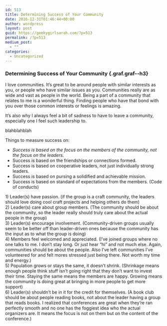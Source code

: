 ```yaml
---
id: 513
title: Determining Success of Your Community
date: 2016-12-31T01:46:44+00:00
author: wordpress
layout: post
guid: https://geekygirlsarah.com/?p=513
permalink: /?p=513
medium_post:
  - ""
categories:
  - Uncategorized
---
```

### Determining Success of Your Community {.graf.graf--h3}

<p class="graf graf--p">
  I love communities. It’s great to be around people with similar interests as you, or people who have similar issues as you. Communities really are as wide and vast as people in the world. Being a part of a community that relates to me is a wonderful thing. Finding people who have that bond with you over those common interests or feelings is amazing.
</p>

<p class="graf graf--p">
  It’s also why I always feel a bit of sadness to have to leave a community, especially one I feel such leadership to.
</p>

<p class="graf graf--p">
  blahblahblah
</p>

<p class="graf graf--p">
  Things to measure success on:
</p>

<ul class="postList">
  <li class="graf graf--li">
    <em class="markup--em markup--li-em">Success is based on the focus on the members of the community, not the focus on the leaders.</em>
  </li>
  <li class="graf graf--li">
    Success is based on the friendships or connections formed.
  </li>
  <li class="graf graf--li">
    Success is based on cooperative leaders, not just individually strong leaders.
  </li>
  <li class="graf graf--li">
    Success is based on pursing a solidified and achievable mission.
  </li>
  <li class="graf graf--li">
    Success is based on standard of expectations from the members. (Code of conducts)
  </li>
</ul>

<p class="graf graf--p">
  1) Leader(s) have passion. (if the group is a craft community, the leaders should love doing cool craft projects and helping others do them)<br /> 2) Leader(s) care about group members. (The community should be about the community, so the leader really should truly care about the actual people in the group)<br /> 3) Leader(s) encourage involvement. (Community-driven groups usually seem to be better off than leader-driven ones because the community has the input as to what the group is doing)<br /> 4) Members feel welcomed and appreciated. (I’ve joined groups where no one talks to me. I don’t stay long. Or just hear “hi” and not much else. Again, communities should be about the people. Also I’ve left communities I’ve volunteered for and felt mores stressed just being there. Not worth my time and energy.)<br /> 5) Population grows or stays the same, it doesn’t shrink. (Shrinkage means enough people think stuff isn’t going right that they don’t want to invest their time. Staying the same means the members are happy. Growing means the community is doing great at bringing in more people to get more support)<br /> 6) Leader(s) shouldn’t be in it for the credit for themselves. (A book club should be about people reading books, not about the leader having a group that reads books. I realized that conferences are great when they’re ran perfectly smooth and no one has the foggiest idea who the actual organizers are. It means the focus is not on them but on the content of the conference.)
</p>